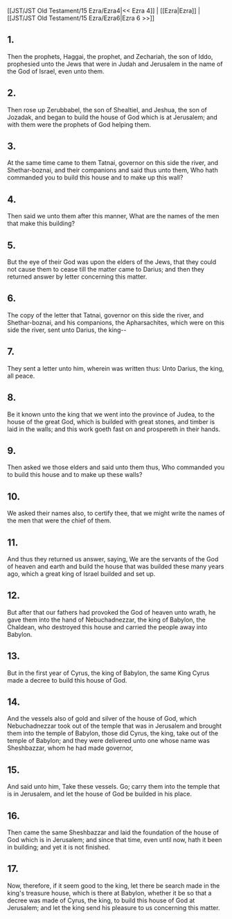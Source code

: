 [[JST/JST Old Testament/15 Ezra/Ezra4|<< Ezra 4]] | [[Ezra|Ezra]] | [[JST/JST Old Testament/15 Ezra/Ezra6|Ezra 6 >>]]
## 1.
Then the prophets, Haggai, the prophet, and Zechariah, the son of Iddo, prophesied unto the Jews that were in Judah and Jerusalem in the name of the God of Israel, even unto them.
## 2.
Then rose up Zerubbabel, the son of Shealtiel, and Jeshua, the son of Jozadak, and began to build the house of God which is at Jerusalem; and with them were the prophets of God helping them.
## 3.
At the same time came to them Tatnai, governor on this side the river, and Shethar-boznai, and their companions and said thus unto them, Who hath commanded you to build this house and to make up this wall?
## 4.
Then said we unto them after this manner, What are the names of the men that make this building?
## 5.
But the eye of their God was upon the elders of the Jews, that they could not cause them to cease till the matter came to Darius; and then they returned answer by letter concerning this matter.
## 6.
The copy of the letter that Tatnai, governor on this side the river, and Shethar-boznai, and his companions, the Apharsachites, which were on this side the river, sent unto Darius, the king\--
## 7.
They sent a letter unto him, wherein was written thus: Unto Darius, the king, all peace.
## 8.
Be it known unto the king that we went into the province of Judea, to the house of the great God, which is builded with great stones, and timber is laid in the walls; and this work goeth fast on and prospereth in their hands.
## 9.
Then asked we those elders and said unto them thus, Who commanded you to build this house and to make up these walls?
## 10.
We asked their names also, to certify thee, that we might write the names of the men that were the chief of them.
## 11.
And thus they returned us answer, saying, We are the servants of the God of heaven and earth and build the house that was builded these many years ago, which a great king of Israel builded and set up.
## 12.
But after that our fathers had provoked the God of heaven unto wrath, he gave them into the hand of Nebuchadnezzar, the king of Babylon, the Chaldean, who destroyed this house and carried the people away into Babylon.
## 13.
But in the first year of Cyrus, the king of Babylon, the same King Cyrus made a decree to build this house of God.
## 14.
And the vessels also of gold and silver of the house of God, which Nebuchadnezzar took out of the temple that was in Jerusalem and brought them into the temple of Babylon, those did Cyrus, the king, take out of the temple of Babylon; and they were delivered unto one whose name was Sheshbazzar, whom he had made governor,
## 15.
And said unto him, Take these vessels. Go; carry them into the temple that is in Jerusalem, and let the house of God be builded in his place.
## 16.
Then came the same Sheshbazzar and laid the foundation of the house of God which is in Jerusalem; and since that time, even until now, hath it been in building; and yet it is not finished.
## 17.
Now, therefore, if it seem good to the king, let there be search made in the king\'s treasure house, which is there at Babylon, whether it be so that a decree was made of Cyrus, the king, to build this house of God at Jerusalem; and let the king send his pleasure to us concerning this matter.

